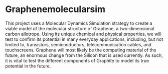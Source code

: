 # Graphenemolecularsim
This project uses a Molecular Dynamics Simulation strategy to create a viable model of the molecular structure of Graphene, a two-dimensional carbon allotrope. Using its unique chemical and physical properties, we will test to confirm its potential in many everyday applications, including, but not limited to, transistors, semiconductors, telecommunication cables, and touchscreens. Graphene will most likely be the computing material of the future, an enormous change from the Silicon that is used currently. As such, it is vital to test the different components of Graphite to model its true potential in the future.
